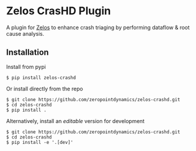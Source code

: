 # Zelos CrasHD Plugin

A plugin for [Zelos](https://github.com/zeropointdynamics/zelos) to enhance crash triaging by performing dataflow & root cause analysis.

## Installation

Install from pypi
```console
$ pip install zelos-crashd
```

Or install directly from the repo
```console
$ git clone https://github.com/zeropointdynamics/zelos-crashd.git
$ cd zelos-crashd
$ pip install .
```

Alternatively, install an _editable_ version for development
```console
$ git clone https://github.com/zeropointdynamics/zelos-crashd.git
$ cd zelos-crashd
$ pip install -e '.[dev]'
```

